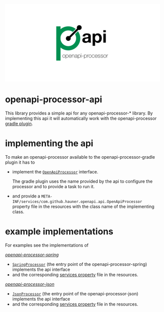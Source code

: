 ![openapi-processor-api logo](images/openapi-processor-api.png)

# openapi-processor-api

This library provides a simple api for any openapi-processor-* library. By implementing this api it
will automatically work with the openapi-processor [gradle plugin][oap-gradle]. 


# implementing the api
 
To make an openapi-processor available to the openapi-processor-gradle plugin it has to

- implement the [`OpenApiProcessor`][oap-api] interface.

  The gradle plugin uses the name provided by the api to configure the processor and to provide a
  task to run it.

- and provide a `META-INF/services/com.github.hauner.openapi.api.OpenApiProcessor` property file in
 the resources with the class name of the implementing class.

# example implementations

For examples see the implementations of
 
*[openapi-processor-spring][oap-spring]*

- [`SpringProcessor`][oap-spring-api-impl] (the entry point of the openapi-processor-spring)
 implements the api interface
- and the corresponding [services property][oap-spring-api-props] file in the resources.

*[openapi-processor-json][oap-json]*

- [`JsonProcessor`][oap-json-api-impl] (the entry point of the openapi-processor-json)
 implements the api interface
- and the corresponding [services property][oap-json-api-props] file in the resources.
   

[oap-api]: https://github.com/hauner/openapi-processor-api/tree/master/src/main/java/com/github/hauner/openapi/api/OpenApiGeneratr.java
[oap-gradle]: https://github.com/hauner/openapi-generatr-gradle

[oap-spring]: https://github.com/hauner/openapi-generatr-spring
[oap-spring-api-impl]: https://github.com/hauner/openapi-generatr-spring/blob/master/src/main/groovy/com/github/hauner/openapi/spring/generatr/SpringGeneratr.groovy
[oap-spring-api-props]: https://github.com/hauner/openapi-generatr-spring/blob/master/src/main/resources/META-INF/services/com.github.hauner.openapi.api.OpenApiGeneratr

[oap-json]: https://github.com/hauner/openapi-generatr-json
[oap-json-api-impl]: https://github.com/hauner/openapi-generatr-json/blob/master/src/main/groovy/com/github/hauner/openapi/spring/generatr/JsonGeneratr.groovy
[oap-json-api-props]: https://github.com/hauner/openapi-generatr-json/blob/master/src/main/resources/META-INF/services/com.github.hauner.openapi.api.OpenApiGeneratr

